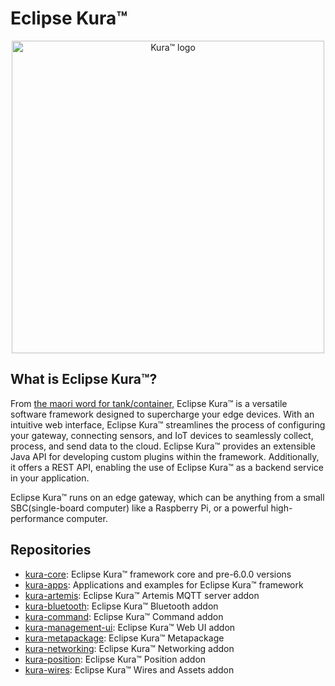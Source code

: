 Eclipse Kura™
=============

<p align="center">
<img src="https://eclipse.dev/kura/images/kura.png" alt="Kura™ logo" width="500"/>
</p>


## What is Eclipse Kura™?
From [the maori word for tank/container](https://maoridictionary.co.nz/search/?keywords=kura), Eclipse Kura™ is a versatile software framework designed to supercharge your edge devices. With an intuitive web interface, Eclipse Kura™ streamlines the process of configuring your gateway, connecting sensors, and IoT devices to seamlessly collect, process, and send data to the cloud. Eclipse Kura™ provides an extensible Java API for developing custom plugins within the framework. Additionally, it offers a REST API, enabling the use of Eclipse Kura™ as a backend service in your application.
 
Eclipse Kura™ runs on an edge gateway, which can be anything from a small SBC(single-board computer) like a Raspberry Pi, or a powerful high-performance computer.

## Repositories

- [kura-core](https://github.com/eclipse-kura/kura): Eclipse Kura™ framework core and pre-6.0.0 versions
- [kura-apps](https://github.com/eclipse-kura/kura-apps): Applications and examples for Eclipse Kura™ framework
- [kura-artemis](https://github.com/eclipse-kura/kura-artemis): Eclipse Kura™ Artemis MQTT server addon
- [kura-bluetooth](https://github.com/eclipse-kura/kura-bluetooth): Eclipse Kura™ Bluetooth addon
- [kura-command](https://github.com/eclipse-kura/kura-command): Eclipse Kura™ Command addon
- [kura-management-ui](https://github.com/eclipse-kura/kura-management-ui): Eclipse Kura™ Web UI addon
- [kura-metapackage](https://github.com/eclipse-kura/kura-metapackage): Eclipse Kura™ Metapackage
- [kura-networking](https://github.com/eclipse-kura/kura-networking): Eclipse Kura™ Networking addon
- [kura-position](https://github.com/eclipse-kura/kura-position): Eclipse Kura™ Position addon
- [kura-wires](https://github.com/eclipse-kura/kura-wires): Eclipse Kura™ Wires and Assets addon
